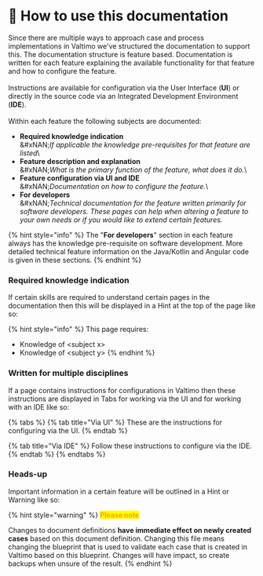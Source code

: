 # 📖 How to use this documentation

Since there are multiple ways to approach case and process implementations in Valtimo we've structured the documentation to support this. The documentation structure is feature based. Documentation is written for each feature explaining the available functionality for that feature and how to configure the feature.\
\
Instructions are available for configuration via the User Interface (**UI**) or directly in the source code via an Integrated Development Environment (**IDE**).\
\
Within each feature the following subjects are documented:

* **Required knowledge indication**\
  \&#xNAN;_If applicable the knowledge pre-requisites for that feature are listed_\\
* **Feature description and explanation**\
  \&#xNAN;_What is the primary function of the feature, what does it do._\\
* **Feature configuration via UI and IDE**\
  \&#xNAN;_Documentation on how to configure the feature._\\
* **For developers**\
  \&#xNAN;_Technical documentation for the feature written primarily for software developers. These pages can help when altering a feature to your own needs or if you would like to extend certain features._

{% hint style="info" %}
The "**For developers**" section in each feature always has the knowledge pre-requisite on software development. More detailed technical feature information on the Java/Kotlin and Angular code is given in these sections.
{% endhint %}

### Required knowledge indication

If certain skills are required to understand certain pages in the documentation then this will be displayed in a Hint at the top of the page like so:

{% hint style="info" %}
This page requires:

* Knowledge of \<subject x>
* Knowledge of \<subject y>
{% endhint %}

### Written for multiple disciplines

If a page contains instructions for configurations in Valtimo then these instructions are displayed in Tabs for working via the UI and for working with an IDE like so:

{% tabs %}
{% tab title="Via UI" %}
These are the instructions for configuring via the UI.
{% endtab %}

{% tab title="Via IDE" %}
Follow these instructions to configure via the IDE.
{% endtab %}
{% endtabs %}

### Heads-up

Important information in a certain feature will be outlined in a Hint or Warning like so:

{% hint style="warning" %}
<mark style="color:orange;">**Please note**</mark>

Changes to document definitions **have immediate effect on newly created cases** based on this document definition. Changing this file means changing the blueprint that is used to validate each case that is created in Valtimo based on this blueprint. Changes will have impact, so create backups when unsure of the result.
{% endhint %}

